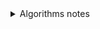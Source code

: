 <details>
<summary> Algorithms notes </summary>

  <details>
  <summary> Binary Research vs Linear Research </summary>

   ### Average of 20 results
   
   - Binary = 1.7ms
   
   - Linear = 15.3ms

  </details>

</details>
